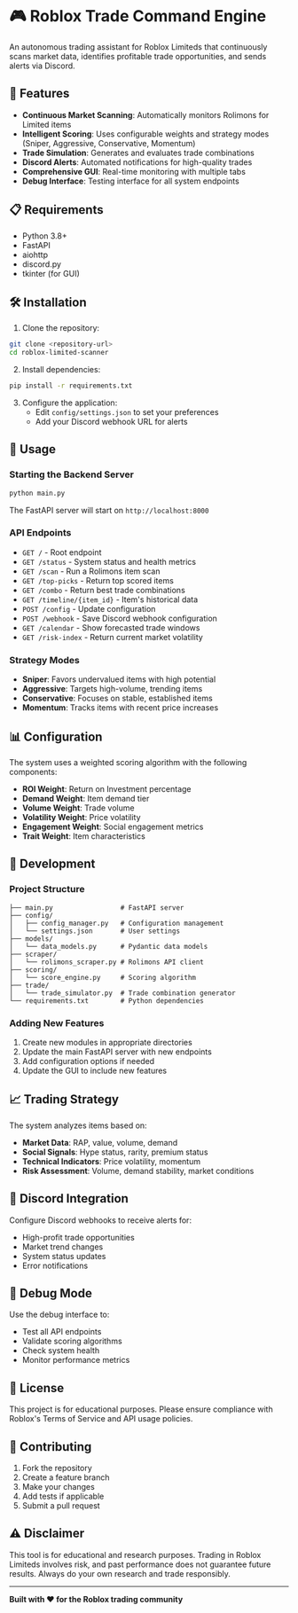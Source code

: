 # 🎮 Roblox Trade Command Engine

An autonomous trading assistant for Roblox Limiteds that continuously scans market data, identifies profitable trade opportunities, and sends alerts via Discord.

## 🚀 Features

- **Continuous Market Scanning**: Automatically monitors Rolimons for Limited items
- **Intelligent Scoring**: Uses configurable weights and strategy modes (Sniper, Aggressive, Conservative, Momentum)
- **Trade Simulation**: Generates and evaluates trade combinations
- **Discord Alerts**: Automated notifications for high-quality trades
- **Comprehensive GUI**: Real-time monitoring with multiple tabs
- **Debug Interface**: Testing interface for all system endpoints

## 📋 Requirements

- Python 3.8+
- FastAPI
- aiohttp
- discord.py
- tkinter (for GUI)

## 🛠️ Installation

1. Clone the repository:
```bash
git clone <repository-url>
cd roblox-limited-scanner
```

2. Install dependencies:
```bash
pip install -r requirements.txt
```

3. Configure the application:
   - Edit `config/settings.json` to set your preferences
   - Add your Discord webhook URL for alerts

## 🚀 Usage

### Starting the Backend Server

```bash
python main.py
```

The FastAPI server will start on `http://localhost:8000`

### API Endpoints

- `GET /` - Root endpoint
- `GET /status` - System status and health metrics
- `GET /scan` - Run a Rolimons item scan
- `GET /top-picks` - Return top scored items
- `GET /combo` - Return best trade combinations
- `GET /timeline/{item_id}` - Item's historical data
- `POST /config` - Update configuration
- `POST /webhook` - Save Discord webhook configuration
- `GET /calendar` - Show forecasted trade windows
- `GET /risk-index` - Return current market volatility

### Strategy Modes

- **Sniper**: Favors undervalued items with high potential
- **Aggressive**: Targets high-volume, trending items
- **Conservative**: Focuses on stable, established items
- **Momentum**: Tracks items with recent price increases

## 📊 Configuration

The system uses a weighted scoring algorithm with the following components:

- **ROI Weight**: Return on Investment percentage
- **Demand Weight**: Item demand tier
- **Volume Weight**: Trade volume
- **Volatility Weight**: Price volatility
- **Engagement Weight**: Social engagement metrics
- **Trait Weight**: Item characteristics

## 🔧 Development

### Project Structure

```
├── main.py                 # FastAPI server
├── config/
│   ├── config_manager.py   # Configuration management
│   └── settings.json       # User settings
├── models/
│   └── data_models.py      # Pydantic data models
├── scraper/
│   └── rolimons_scraper.py # Rolimons API client
├── scoring/
│   └── score_engine.py     # Scoring algorithm
├── trade/
│   └── trade_simulator.py  # Trade combination generator
└── requirements.txt        # Python dependencies
```

### Adding New Features

1. Create new modules in appropriate directories
2. Update the main FastAPI server with new endpoints
3. Add configuration options if needed
4. Update the GUI to include new features

## 📈 Trading Strategy

The system analyzes items based on:

- **Market Data**: RAP, value, volume, demand
- **Social Signals**: Hype status, rarity, premium status
- **Technical Indicators**: Price volatility, momentum
- **Risk Assessment**: Volume, demand stability, market conditions

## 🔔 Discord Integration

Configure Discord webhooks to receive alerts for:

- High-profit trade opportunities
- Market trend changes
- System status updates
- Error notifications

## 🐛 Debug Mode

Use the debug interface to:

- Test all API endpoints
- Validate scoring algorithms
- Check system health
- Monitor performance metrics

## 📝 License

This project is for educational purposes. Please ensure compliance with Roblox's Terms of Service and API usage policies.

## 🤝 Contributing

1. Fork the repository
2. Create a feature branch
3. Make your changes
4. Add tests if applicable
5. Submit a pull request

## ⚠️ Disclaimer

This tool is for educational and research purposes. Trading in Roblox Limiteds involves risk, and past performance does not guarantee future results. Always do your own research and trade responsibly.

---

**Built with ❤️ for the Roblox trading community** 